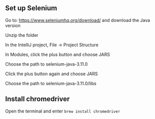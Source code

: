 ## Set up Selenium
Go to: https://www.seleniumhq.org/download/ and download the Java version

Unzip the folder

In the IntelliJ project, File -> Project Structure

In Modules, click the plus button and choose JARS

Choose the path to selenium-java-3.11.0

Click the plus button again and choose JARS

Choose the path to selenium-java-3.11.0/libs

## Install chromedriver
Open the terminal and enter `brew install chromedriver`